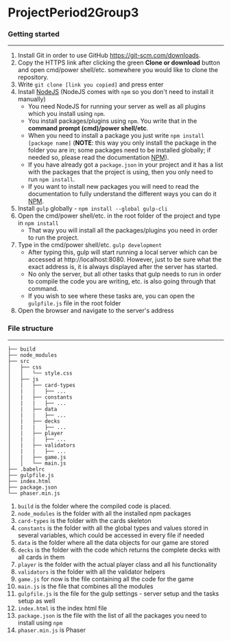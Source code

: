 # ProjectPeriod2Group3
### Getting started
------
1. Install Git in order to use GitHub https://git-scm.com/downloads.
2. Copy the HTTPS link after clicking the green **Clone or download** button and open cmd/power shell/etc. somewhere you would like to clone the repository.
3. Write `git clone [link you copied]` and press enter
4. Install [NodeJS](https://nodejs.org/en/) (NodeJS comes with `npm` so you don't need to install it manually)
   * You need NodeJS for running your server as well as all plugins which you install using `npm`.
   * You install packages/plugins using `npm`. You write that in the **command prompt (cmd)/power shell/etc**.
   * When you need to install a package you just write `npm install [package name]` (**NOTE**: this way you only install the package in the folder you are in; some packages need to be installed globally; if needed so, please read the documentation [NPM](https://docs.npmjs.com/)).
   * If you have already got a `package.json` in your project and it has a list with the packages that the project is using, then you only need to run `npm install`.
   * If you want to install new packages you will need to read the documentation to fully understand the different ways you can do it [NPM](https://docs.npmjs.com/).
5. Install `gulp` globally - `npm install --global gulp-cli`
6. Open the cmd/power shell/etc. in the root folder of the project and type in `npm install`
   * That way you will install all the packages/plugins you need in order to run the project.
7. Type in the cmd/power shell/etc. `gulp development`
   * After typing this, gulp will start running a local server which can be accessed at http://localhost:8080. However, just to be sure what the exact address is, it is always displayed after the server has started.
   * No only the server, but all other tasks that gulp needs to run in order to compile the code you are writing, etc. is also going through that command.
   * If you wish to see where these tasks are, you can open the `gulpfile.js` file in the root folder
8. Open the browser and navigate to the server's address

### File structure
------
```
├── build
├── node_modules
├── src
│   ├── css
│   │   └── style.css
│   ├── js
│   |   ├── card-types
│   |   |   ├── ...
│   |   ├── constants
│   |   |   ├── ...
│   |   ├── data
│   |   |   ├── ...
│   |   ├── decks
│   |   |   ├── ...
│   |   ├── player
│   |   |   ├── ...
│   |   ├── validators
│   |   |   ├── ...
│   |   ├── game.js
│   │   └── main.js
├── .babelrc
├── gulpfile.js
├── index.html
├── package.json
└── phaser.min.js
```

1. `build` is the folder where the compiled code is placed.
2. `node_modules` is the folder with all the installed npm packages
3. `card-types` is the folder with the cards skeleton
4. `constants` is the folder with all the global types and values stored in several variables, which could be accessed in every file if needed
5. `data` is the folder where all the data objects for our game are stored
6. `decks` is the folder with the code which returns the complete decks with all cards in them
7. `player` is the folder with the actual player class and all his functionality
8. `validators` is the folder with all the validator helpers
9. `game.js` for now is the file containing all the code for the game
10. `main.js` is the file that combines all the modules
11. `gulpfile.js` is the file for the gulp settings - server setup and the tasks setup as well
12. `index.html` is the index html file
13. `package.json` is the file with the list of all the packages you need to install using `npm`
14. `phaser.min.js` is Phaser

